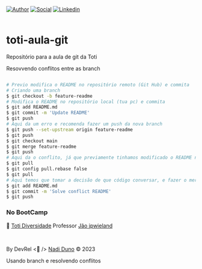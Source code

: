 [![Author](https://img.shields.io/badge/Dev-Nadi%20Duno-blueviolet%20)](https://portfolio-nadi.vercel.app/)
[![Social](https://img.shields.io/twitter/follow/nadiduno?label=%40nadiduno&style=social)](https://twitter.com/nadiduno)
[![Linkedin](https://img.shields.io/badge/in-Nadi%20Duno-blue)](https://www.linkedin.com/in/nadiduno/)
<br />
<br />

# toti-aula-git
Repositório para a aula de git da Toti

Resovvendo conflitos entre as branch
```bash

# Previo modifica o README no repositório remoto (Git Hub) e commita
# Criando uma branch
$ git checkout -b feature-readme
# Modifica o README no repositório local (tua pc) e commita
$ git add README.md
$ git commit -m 'Update README'
$ git push
# Aqui da um erro e recomenda fazer um push da nova branch
$ git push --set-upstream origin feature-readme
$ git push
$ git checkout main
$ git merge feature-readme
$ git push
# Aqui da o conflito, já que previamente tinhamos modificado o README no repositório remoto
$ git pull
$ git config pull.rebase false
$ git pull
# Aqui temos que tomar a decisão de que código conversar, e fazer o merge a mão
$ git add README.md
$ git commit -m 'Solve conflict README'
$ git push

```

### No BootCamp

🚀 [Toti Diversidade](https://totidiversidade.com.br/) 
Professor [Jão jpwieland](https://github.com/jpwieland)

<br />

By DevRel <💜 /> [Nadi Duno](https://www.linkedin.com/in/nadiduno/) © 2023

Usando branch e resolvendo conflitos 
